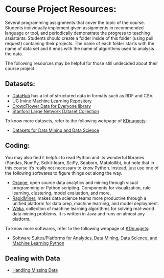 # Course Project Resources:
Several programming assignments that cover the topic of the course. Students individually implement given assignments in recommended language or tool, and periodically demonstrate the progress to teaching assistants. 
Students should create a folder inside of this folder (using pull request) containing their projects. The name of each folder starts with the name of data set and it ends with the name of algorithms used to analysis the data.

The following resources may be helpful for those still undecided about their course project. 

## Datasets:
* [DataHub](https://datahub.io/) has a lot of structured data in formats such as RDF and CSV. 
* [UC Irvine Machine Learning Repository](http://archive.ics.uci.edu/ml/index.php)
* [CrowdFlower Data for Everyone library](http://www.crowdflower.com/data-for-everyone)
* [Stanford Large Network Dataset Collection](https://snap.stanford.edu/data/index.html)

To know more datasets, refer to the following webpage of [KDnuggets](https://www.kdnuggets.com/index.html):
* [Datasets for Data Mining and Data Science](https://www.kdnuggets.com/datasets/index.html)

## Coding:
You may also find it helpful to read Python and its wonderful libraries (Pandas, NumPy, Scikit-learn, SciPy, Seaborn, Matplotlib), but note that in this course it’s really not necessary to know Python. Instead, just use one of the following softwares to figure things out along the way.

* [Orange](http://orange.biolab.si/), open source data analytics and mining through visual programming or Python scripting. Components for visualization, rule learning, clustering, model evaluation, and more.
* [RapidMiner](http://rapidminer.com/), makes data science teams more productive through a unified platform for data prep, machine learning, and model deployment.
* [Weka](http://www.cs.waikato.ac.nz/ml/weka/index.html), collection of machine learning algorithms for solving real-world data mining problems. It is written in Java and runs on almost any platform.

To know more softwares, refer to the following webpage of [KDnuggets](https://www.kdnuggets.com/index.html):

* [Software Suites/Platforms for Analytics, Data Mining, Data Science, and Machine Learning
Python](https://www.kdnuggets.com/software/suites.html)

## Dealing with Data
* [Handling Missing Data](http://www.emgo.nl/kc/handling-missing-data/)
